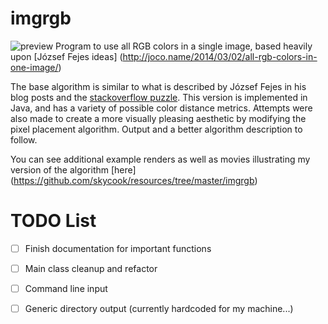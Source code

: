 imgrgb
=======
![preview][preview]
Program to use all RGB colors in a single image, based heavily upon [József Fejes ideas] (http://joco.name/2014/03/02/all-rgb-colors-in-one-image/)

The base algorithm is similar to what is described by József Fejes in his blog posts and the [stackoverflow puzzle](http://codegolf.stackexchange.com/questions/22144/images-with-all-colors). This version is implemented in Java, and has a variety of possible color distance metrics. Attempts were also made to create a more visually pleasing aesthetic by modifying the pixel placement algorithm. Output and a better algorithm description to follow.

You can see additional example renders as well as movies illustrating my version of the algorithm [here] (https://github.com/skycook/resources/tree/master/imgrgb)



TODO List
====
- [ ] Finish documentation for important functions
- [ ] Main class cleanup and refactor
- [ ] Command line input
- [ ] Generic directory output (currently hardcoded for my machine...)


[preview]:https://github.com/skycook/resources/blob/master/imgrgb/imgrgb_sumSqRGBDist_hueComparator_1023x511s200-LnQd-cent.png
